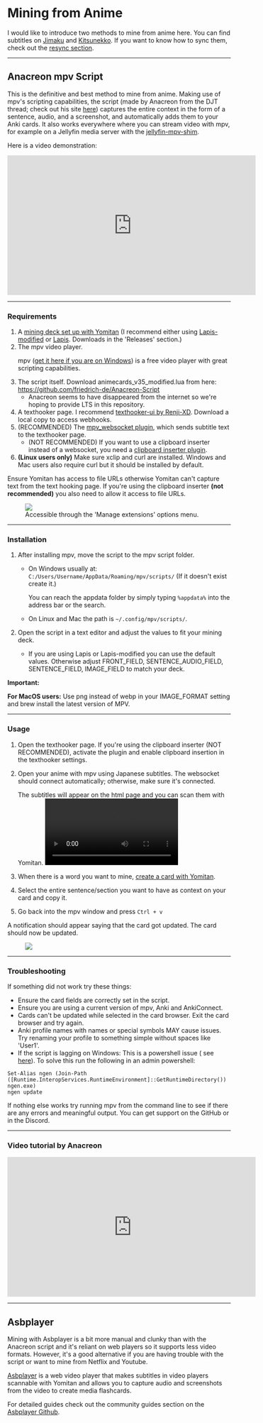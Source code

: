 # Mining from Anime

I would like to introduce two methods to mine from anime here. You can find subtitles
on [Jimaku](https://jimaku.cc/) and [Kitsunekko](https://kitsunekko.net/dirlist.php?dir=subtitles%2Fjapanese%2F).
If you want to know how to sync them, check out the [resync section](subtitles.md).

---

## Anacreon mpv Script

This is the definitive and best method to mine from anime. Making use of mpv's scripting capabilities, the script (made by
Anacreon from the DJT thread; check out his site [here](https://anacreondjt.gitlab.io/)) captures the entire
context in the form of a sentence, audio, and a screenshot, and automatically adds them to your Anki cards.
It also works everywhere where you can stream video with mpv, for example on a Jellyfin media server with the [jellyfin-mpv-shim](https://github.com/jellyfin/jellyfin-mpv-shim).

Here is a video demonstration:

<iframe width="560" height="315" src="https://www.youtube.com/embed/M4t7HYS73ZQ" frameborder="0" allow="accelerometer; autoplay; clipboard-write; encrypted-media; gyroscope; picture-in-picture" allowfullscreen></iframe>


---

### Requirements

1. A [mining deck set up with Yomitan](yomichansetup.md) 
   (I recommend either using [Lapis-modified](https://github.com/friedrich-de/lapis-modified) or [Lapis](https://github.com/donkuri/lapis). Downloads in the 'Releases' section.)
2. The mpv video player. <p>mpv ([get it here if you are on Windows](https://mpv.io/)) is a free video player with great scripting capabilities.</p>
3. The script itself. Download animecards_v35_modified.lua from here: https://github.com/friedrich-de/Anacreon-Script
      - Anacreon seems to have disappeared from the internet so we're hoping to provide LTS in this repository. 
4. A texthooker page. I recommend [texthooker-ui by Renji-XD](https://github.com/Renji-XD/texthooker-ui). 
   Download a local copy to access webhooks.
5. (RECOMMENDED) The [mpv_websocket plugin](https://github.com/kuroahna/mpv_websocket), which sends subtitle text to the texthooker page.
      - (NOT RECOMMENDED) If you want to use a clipboard inserter instead of a websocket, you need a [clipboard inserter plugin](https://github.com/laplus-sadness).  
6. **(Linux users only)** Make sure xclip and curl are installed. 
   Windows and Mac users also require curl but it should be installed by default.

Ensure Yomitan has access to file URLs otherwise Yomitan can't capture text from the text hooking page.
If you're using the clipboard inserter **(not recommended)** you also need to allow it access to file URLs.

<figure>
  <img src="../images/yomichanaccess.jpg"/>
  <figcaption>Accessible through the 'Manage extensions' options menu.</figcaption>
</figure>


---

### Installation

1. After installing mpv, move the script to the mpv script folder. 
      - On Windows usually at: `C:/Users/Username/AppData/Roaming/mpv/scripts/` (If it doesn't exist create it.) <p>You can reach the appdata
      folder by simply typing `%appdata%` into the address bar or the search.</p> 
      - On Linux and Mac the path is `~/.config/mpv/scripts/`.

2. Open the script in a text editor and adjust the values to fit your mining deck.
      - If you are using Lapis or Lapis-modified you can use the default values. Otherwise adjust FRONT_FIELD, SENTENCE_AUDIO_FIELD, SENTENCE_FIELD, IMAGE_FIELD to match your deck.

**Important:**

**For MacOS users:**
Use png instead of webp in your IMAGE_FORMAT setting and brew install the latest version of MPV.

---

### Usage

1. Open the texthooker page. If you're using the clipboard inserter (NOT RECOMMENDED), activate the plugin and enable clipboard insertion in the texthooker settings.

2. Open your anime with mpv using Japanese subtitles. The websocket should connect automatically; otherwise, make sure it's connected. <p>The subtitles will appear on the html page and you can scan them with Yomitan.
   <video controls>
    <source src="../video/clipboardmpv.mp4" type="video/mp4">
    Your browser does not support the video tag.
   </video>
3. When there is a word you want to mine, [create a card with Yomitan](yomichansetup.md).
4. Select the entire sentence/section you want to have as context on your card and copy it.
5. Go back into the mpv window and press `Ctrl + v `
<p>A notification should appear saying that the card got updated. The card should now be updated. </p>

<figure>
  <img src="../images/confirmmessage.jpg"/>
</figure>

---

### Troubleshooting

If something did not work try these things:

- Ensure the card fields are correctly set in the script.
- Ensure you are using a current version of mpv, Anki and AnkiConnect.
- Cards can't be updated while selected in the card browser. Exit the card browser and try again.
- Anki profile names with names or special symbols MAY cause issues. 
  Try renaming your profile to something simple without spaces like 'User1'.
- If the script is lagging on Windows: This is a powershell issue (
  see [here](https://www.reddit.com/r/PowerShell/comments/6a6gnd/powershell_console_is_slow_to_start/)). To solve this
  run the following in an admin powershell:

```
Set-Alias ngen (Join-Path ([Runtime.InteropServices.RuntimeEnvironment]::GetRuntimeDirectory()) ngen.exe)
ngen update
```

If nothing else works try running mpv from the command line to see if there are any errors and meaningful output.
You can get support on the GitHub or in the Discord.

---

### Video tutorial by Anacreon

<iframe width="560" height="315" src="https://www.youtube.com/embed/wSexzzsJSqA" frameborder="0" allow="accelerometer; autoplay; clipboard-write; encrypted-media; gyroscope; picture-in-picture" allowfullscreen></iframe>

---

## Asbplayer

Mining with Asbplayer is a bit more manual and clunky than with the Anacreon script and it's reliant on web players so it supports less video formats.
However, it's a good alternative if you are having trouble with the script or want to mine from Netflix and Youtube.

[Asbplayer](https://github.com/killergerbah/asbplayer) is a web video player that makes subtitles in video players scannable
with Yomitan and allows you to capture audio and screenshots from the video to create media flashcards.

For detailed guides check out the community guides section on the [Asbplayer Github](https://github.com/killergerbah/asbplayer#community-guides).